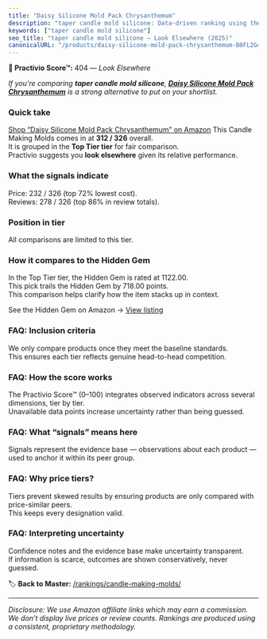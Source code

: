 ```yaml
---
title: "Daisy Silicone Mold Pack Chrysanthemum"
description: "taper candle mold silicone: Data-driven ranking using the Practivio Score™. Positioned by quality, value, demand, findability, momentum."
keywords: ["taper candle mold silicone"]
seo_title: "taper candle mold silicone — Look Elsewhere (2025)"
canonicalURL: "/products/daisy-silicone-mold-pack-chrysanthemum-B0FL2G4VHT/"
---
```


**🚫 Practivio Score™:** 404 — _Look Elsewhere_


*If you're comparing **taper candle mold silicone**, **[Daisy Silicone Mold Pack Chrysanthemum](https://www.amazon.com/dp/B0FL2G4VHT?tag=practivio-20)** is a strong alternative to put on your shortlist.*
### Quick take
[Shop “Daisy Silicone Mold Pack Chrysanthemum” on Amazon](https://www.amazon.com/dp/B0FL2G4VHT?tag=practivio-20)
This Candle Making Molds comes in at **312 / 326** overall.  
It is grouped in the **Top Tier tier** for fair comparison.  
Practivio suggests you **look elsewhere** given its relative performance.

### What the signals indicate
Price: 232 / 326 (top 72% lowest cost).  
Reviews: 278 / 326 (top 86% in review totals).  

### Position in tier
All comparisons are limited to this tier.

### How it compares to the Hidden Gem
In the Top Tier tier, the Hidden Gem is rated at 1122.00.  
This pick trails the Hidden Gem by 718.00 points.  
This comparison helps clarify how the item stacks up in context.  

See the Hidden Gem on Amazon → [View listing](https://www.amazon.com/dp/B07WRDQ373?tag=practivio-20)

### FAQ: Inclusion criteria
We only compare products once they meet the baseline standards.  
This ensures each tier reflects genuine head-to-head competition.

### FAQ: How the score works
The Practivio Score™ (0–100) integrates observed indicators across several dimensions, tier by tier.  
Unavailable data points increase uncertainty rather than being guessed.

### FAQ: What “signals” means here
Signals represent the evidence base — observations about each product — used to anchor it within its peer group.

### FAQ: Why price tiers?
Tiers prevent skewed results by ensuring products are only compared with price-similar peers.  
This keeps every designation valid.

### FAQ: Interpreting uncertainty
Confidence notes and the evidence base make uncertainty transparent.  
If information is scarce, outcomes are shown conservatively, never guessed.


🏷️ **Back to Master:** [/rankings/candle-making-molds/](/rankings/candle-making-molds/)

---
_Disclosure: We use Amazon affiliate links which may earn a commission. We don’t display live prices or review counts. Rankings are produced using a consistent, proprietary methodology._
